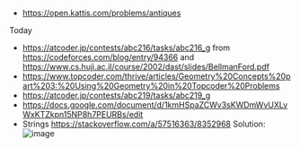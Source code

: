 * https://open.kattis.com/problems/antiques

Today

* https://atcoder.jp/contests/abc216/tasks/abc216_g from https://codeforces.com/blog/entry/94366 and https://www.cs.huji.ac.il/course/2002/dast/slides/BellmanFord.pdf
* https://www.topcoder.com/thrive/articles/Geometry%20Concepts%20part%203:%20Using%20Geometry%20in%20Topcoder%20Problems
* https://atcoder.jp/contests/abc219/tasks/abc219_g
* https://docs.google.com/document/d/1kmHSpaZCWv3sKWDmWvUXLvWxKTZkpn15NP8h7PEURBs/edit
* Strings https://stackoverflow.com/a/57516363/8352968
Solution: ![image](https://user-images.githubusercontent.com/19663316/145713320-2bce141e-d0b0-46d8-8948-c84bdb308528.png)

